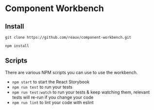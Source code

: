 # Component Workbench

## Install
`git clone https://github.com/reauv/component-workbench.git`

`npm install`

## Scripts
There are various NPM scripts you can use to use the workbench.
* `npm start` to start the React Storybook
* `npm run test` to run your tests
* `npm run test:watch` to run your tests & keep watching them, relevant tests will re-run if you change your code
* `npm run lint` to lint your code with eslint
